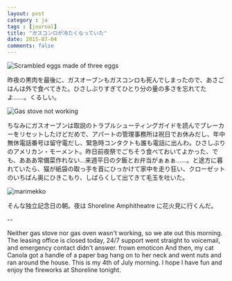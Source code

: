 ```yaml
---
layout: post
category : ja
tags : [journal]
title: "ガスコンロが冷たくなっていた"
date: 2015-07-04
comments: false
---
```


![Scrambled eggs made of three eggs](https://lh3.googleusercontent.com/-fFkzc-jRd1c/VqhcWs3tPzI/AAAAAAADPRA/6PwC-TKq8pw/s800-Ic42/gplus-1805603862.jpg)

昨夜の黒肉を最後に、ガスオーブンもガスコンロも死んでしまったので、あさごはんは外で食べてきた。ひさしぶりすぎてひとり分の量の多さを忘れてたよ……。くるしい。

![Gas stove not working](https://lh3.googleusercontent.com/-YxG4XJ0DnmQ/VqhcmG89-MI/AAAAAAADPRQ/cYR5kyUy5lQ/s800-Ic42/gplus-378745778.jpg)

ちなみにガスオーブンは取説のトラブルシューティングガイドを読んでブレーカーをリセットしたけどだめで、アパートの管理事務所は祝日でお休みだし、年中無休電話番号は留守電だし、緊急時コンタクトも誰も電話に出んわ。ひさしぶりのアメリカン・モーメント。昨日前夜祭でごちそう食べておいてよかった、でも、あああ常備菜作れない…来週平日の夕飯とお弁当がぁぁぁ……。と途方に暮れていたら、猫が紙袋の取っ手を首にひっかけて家中を走り狂い、クローゼットのいちばん奥にひきこもり、しばらくして出てきて毛玉を吐いた。

![marimekko](https://lh3.googleusercontent.com/-4kabgMtOXMM/Vqhchfkv4ZI/AAAAAAADPRI/DnGDkq2EpVU/s800-Ic42/gplus-1067148175.jpg)

そんな独立記念日の朝。夜は Shoreline Amphitheatre に花火見に行くんだ。

-- 

Neither gas stove nor gas oven wasn't working, so we ate out this morning. The leasing office is closed today, 24/7 support went straight to voicemail, and emergency contact didn't answer. frown emoticon
And then, my cat Canola got a handle of a paper bag hang on to her neck and went nuts and ran around the house. 
This is my 4th of July morning. I hope I have fun and enjoy the fireworks at Shoreline tonight.